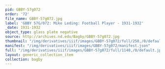 ```yaml
---
pid: GBBY-57g072
order: '72'
file_name: GBBY-57g072.jpg
label: 'GBBY 57G/072: Mike Leding: Football Player - 1931-1932'
_date: 1931-1932
object_type: glass plate negative
source: http://archives.nd.edu/Bagby/GBBY-57g072.jpg
thumbnail: "/img/derivatives/iiif/images/GBBY-57g072/full/250,/0/default.jpg"
manifest: "/img/derivatives/iiif/images/GBBY-57g072/manifest.json"
full: "/img/derivatives/iiif/images/GBBY-57g072/full/1140,/0/default.jpg"
layout: generic_collection_item
collection: bagby
---
```

